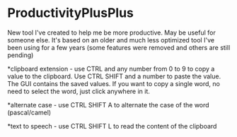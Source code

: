 # ProductivityPlusPlus
New tool I've created to help me be more productive. May be useful for someone else. It's based on an older and much less optimized tool I've been using for a few years (some features were removed and others are still pending)

*clipboard extension - use CTRL and any number from 0 to 9 to copy a value to the clipboard. Use CTRL SHIFT and a number to paste the value. The GUI contains the saved values. If you want to copy a single word, no need to select the word, just click anywhere in it.

*alternate case - use CTRL SHIFT A to alternate the case of the word (pascal/camel)

*text to speech - use CTRL SHIFT L to read the content of the clipboard
